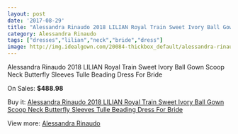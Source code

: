 ```yaml
---
layout: post
date: '2017-08-29'
title: "Alessandra Rinaudo 2018 LILIAN Royal Train Sweet Ivory Ball Gown Scoop Neck Butterfly Sleeves Tulle Beading Dress For Bride"
category: Alessandra Rinaudo
tags: ["dresses","lilian","neck","bride","dress"]
image: http://img.idealgown.com/20084-thickbox_default/alessandra-rinaudo-2018-lilian-royal-train-sweet-ivory-ball-gown-scoop-neck-butterfly-sleeves-tulle-beading-dress-for-bride.jpg
---
```

Alessandra Rinaudo 2018 LILIAN Royal Train Sweet Ivory Ball Gown Scoop Neck Butterfly Sleeves Tulle Beading Dress For Bride

On Sales: **$488.98**
<a href="https://www.idealgown.com/en/alessandra-rinaudo/7724-alessandra-rinaudo-2018-lilian-royal-train-sweet-ivory-ball-gown-scoop-neck-butterfly-sleeves-tulle-beading-dress-for-bride.html"><amp-img layout="responsive" width="600" height="600" src="//img.idealgown.com/20084-thickbox_default/alessandra-rinaudo-2018-lilian-royal-train-sweet-ivory-ball-gown-scoop-neck-butterfly-sleeves-tulle-beading-dress-for-bride.jpg" alt="Alessandra Rinaudo 2018 LILIAN Royal Train Sweet Ivory Ball Gown Scoop Neck Butterfly Sleeves Tulle Beading Dress For Bride 0" /></a>
<a href="https://www.idealgown.com/en/alessandra-rinaudo/7724-alessandra-rinaudo-2018-lilian-royal-train-sweet-ivory-ball-gown-scoop-neck-butterfly-sleeves-tulle-beading-dress-for-bride.html"><amp-img layout="responsive" width="600" height="600" src="//img.idealgown.com/20089-thickbox_default/alessandra-rinaudo-2018-lilian-royal-train-sweet-ivory-ball-gown-scoop-neck-butterfly-sleeves-tulle-beading-dress-for-bride.jpg" alt="Alessandra Rinaudo 2018 LILIAN Royal Train Sweet Ivory Ball Gown Scoop Neck Butterfly Sleeves Tulle Beading Dress For Bride 1" /></a>
<a href="https://www.idealgown.com/en/alessandra-rinaudo/7724-alessandra-rinaudo-2018-lilian-royal-train-sweet-ivory-ball-gown-scoop-neck-butterfly-sleeves-tulle-beading-dress-for-bride.html"><amp-img layout="responsive" width="600" height="600" src="//img.idealgown.com/20088-thickbox_default/alessandra-rinaudo-2018-lilian-royal-train-sweet-ivory-ball-gown-scoop-neck-butterfly-sleeves-tulle-beading-dress-for-bride.jpg" alt="Alessandra Rinaudo 2018 LILIAN Royal Train Sweet Ivory Ball Gown Scoop Neck Butterfly Sleeves Tulle Beading Dress For Bride 2" /></a>
<a href="https://www.idealgown.com/en/alessandra-rinaudo/7724-alessandra-rinaudo-2018-lilian-royal-train-sweet-ivory-ball-gown-scoop-neck-butterfly-sleeves-tulle-beading-dress-for-bride.html"><amp-img layout="responsive" width="600" height="600" src="//img.idealgown.com/20087-thickbox_default/alessandra-rinaudo-2018-lilian-royal-train-sweet-ivory-ball-gown-scoop-neck-butterfly-sleeves-tulle-beading-dress-for-bride.jpg" alt="Alessandra Rinaudo 2018 LILIAN Royal Train Sweet Ivory Ball Gown Scoop Neck Butterfly Sleeves Tulle Beading Dress For Bride 3" /></a>
<a href="https://www.idealgown.com/en/alessandra-rinaudo/7724-alessandra-rinaudo-2018-lilian-royal-train-sweet-ivory-ball-gown-scoop-neck-butterfly-sleeves-tulle-beading-dress-for-bride.html"><amp-img layout="responsive" width="600" height="600" src="//img.idealgown.com/20086-thickbox_default/alessandra-rinaudo-2018-lilian-royal-train-sweet-ivory-ball-gown-scoop-neck-butterfly-sleeves-tulle-beading-dress-for-bride.jpg" alt="Alessandra Rinaudo 2018 LILIAN Royal Train Sweet Ivory Ball Gown Scoop Neck Butterfly Sleeves Tulle Beading Dress For Bride 4" /></a>
<a href="https://www.idealgown.com/en/alessandra-rinaudo/7724-alessandra-rinaudo-2018-lilian-royal-train-sweet-ivory-ball-gown-scoop-neck-butterfly-sleeves-tulle-beading-dress-for-bride.html"><amp-img layout="responsive" width="600" height="600" src="//img.idealgown.com/20085-thickbox_default/alessandra-rinaudo-2018-lilian-royal-train-sweet-ivory-ball-gown-scoop-neck-butterfly-sleeves-tulle-beading-dress-for-bride.jpg" alt="Alessandra Rinaudo 2018 LILIAN Royal Train Sweet Ivory Ball Gown Scoop Neck Butterfly Sleeves Tulle Beading Dress For Bride 5" /></a>

Buy it: [Alessandra Rinaudo 2018 LILIAN Royal Train Sweet Ivory Ball Gown Scoop Neck Butterfly Sleeves Tulle Beading Dress For Bride](https://www.idealgown.com/en/alessandra-rinaudo/7724-alessandra-rinaudo-2018-lilian-royal-train-sweet-ivory-ball-gown-scoop-neck-butterfly-sleeves-tulle-beading-dress-for-bride.html "Alessandra Rinaudo 2018 LILIAN Royal Train Sweet Ivory Ball Gown Scoop Neck Butterfly Sleeves Tulle Beading Dress For Bride")

View more: [Alessandra Rinaudo](https://www.idealgown.com/en/157-alessandra-rinaudo "Alessandra Rinaudo")